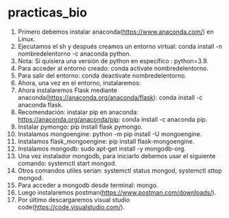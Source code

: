 # practicas_bio
1.  Primero debemos instalar anaconda(https://www.anaconda.com/) en Linux.
2.  Ejecutamos el sh y después creamos un entorno virtual: conda install -n nombredelentorno -c anaconda python.
3.  Nota: Si quisiera una versión de python en específico : python=3.9.
4.  Para acceder al entorno creado: conda activate nombredelentorno.
5.  Para salir del entorno: conda deactivate nombredelentorno.
6.  Ahora, una vez en el entorno, instalaremos:
7.  Ahora instalaremos Flask mediante anaconda(https://anaconda.org/anaconda/flask): conda install -c anaconda flask.
8.  Recomendación: instalar pip en anaconda: https://anaconda.org/anaconda/pip: conda install -c anaconda pip.
9.  Instalar pymongo: pip install flask pymongo.
10. Instalamos mongoengine: python -m pip install -U mongoengine.
11. Instalamos flask_mongoengine: pip install flask-mongoengine.
12. Instalamos mongodb: sudo apt-get install -y mongodb-org.
13. Una vez instalador mongodb, para iniciarlo debemos usar el siguiente comando: systemctl start mongod.
14. Otros comandos utiles serian: systemctl status mongod, systemctl sttop mongod.
15. Para acceder a mongodb desde terminal: mongo.
16. Luego instalaremos postman(https://www.postman.com/downloads/).
17. Por último descargaremos visual studio code(https://code.visualstudio.com/).

